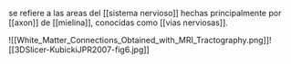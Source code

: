 se refiere a las areas del [[sistema nervioso]] hechas principalmente por [[axon]] de [[mielina]], conocidas como [[vias nerviosas]].

![[White_Matter_Connections_Obtained_with_MRI_Tractography.png]]![[3DSlicer-KubickiJPR2007-fig6.jpg]]